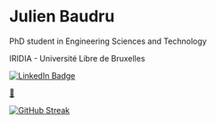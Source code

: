 # Julien Baudru

PhD student in Engineering Sciences and Technology

IRIDIA - Université Libre de Bruxelles

<div id="badges">
  <a href="https://www.linkedin.com/in/julien-baudru/">
    <img src="https://img.shields.io/badge/LinkedIn-blue?style=for-the-badge&logo=linkedin&logoColor=white" alt="LinkedIn Badge"/>
  </a>
</div>
<img src="https://komarev.com/ghpvc/?username=jbaudru&style=flat-square&color=blue" alt=""/>

[🛜](https://jbaudru.github.io/)

[![GitHub Streak](http://github-readme-streak-stats.herokuapp.com?user=jbaudru)](https://git.io/streak-stats)




